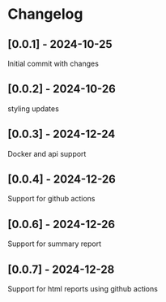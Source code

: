 # Changelog

## [0.0.1] - 2024-10-25

Initial commit with changes

## [0.0.2] - 2024-10-26

styling updates

## [0.0.3] - 2024-12-24

Docker and api support

## [0.0.4] - 2024-12-26

Support for github actions

## [0.0.6] - 2024-12-26

Support for summary report

## [0.0.7] - 2024-12-28

Support for html reports using github actions
